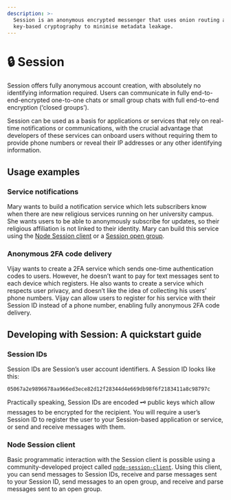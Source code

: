 ```yaml
---
description: >-
  Session is an anonymous encrypted messenger that uses onion routing and public
  key-based cryptography to minimise metadata leakage.
---
```


# 🔒 Session

Session offers fully anonymous account creation, with absolutely no identifying information required. Users can communicate in fully end-to-end-encrypted one-to-one chats or small group chats with full end-to-end encryption \(‘closed groups’\).

Session can be used as a basis for applications or services that rely on real-time notifications or communications, with the crucial advantage that developers of these services can onboard users without requiring them to provide phone numbers or reveal their IP addresses or any other identifying information.

## Usage examples

### Service notifications

Mary wants to build a notification service which lets subscribers know when there are new religious services running on her university campus. She wants users to be able to anonymously subscribe for updates, so their religious affiliation is not linked to their identity. Mary can build this service using the [Node Session client](https://github.com/hesiod-project/node-session-client) or a [Session open group](https://github.com/oxen-io/session-open-group-server).

### Anonymous 2FA code delivery

Vijay wants to create a 2FA service which sends one-time authentication codes to users. However, he doesn’t want to pay for text messages sent to each device which registers. He also wants to create a service which respects user privacy, and doesn’t like the idea of collecting his users’ phone numbers. Vijay can allow users to register for his service with their Session ID instead of a phone number, enabling fully anonymous 2FA code delivery.

## Developing with Session: A quickstart guide

### Session IDs

Session IDs are Session’s user account identifiers. A Session ID looks like this:

`05067a2e9896678aa966ed3ece82d12f28344d4e669db98f6f2183411a8c98797c`

Practically speaking, Session IDs are encoded 🗝 public keys which allow messages to be encrypted for the recipient. You will require a user’s Session ID to register the user to your Session-based application or service, or send and receive messages with them.

### Node Session client

Basic programmatic interaction with the Session client is possible using a community-developed project called [`node-session-client`](https://github.com/hesiod-project/node-session-client/blob/master/sample.js). Using this client, you can send messages to Session IDs, receive and parse messages sent to your Session ID, send messages to an open group, and receive and parse messages sent to an open group.

